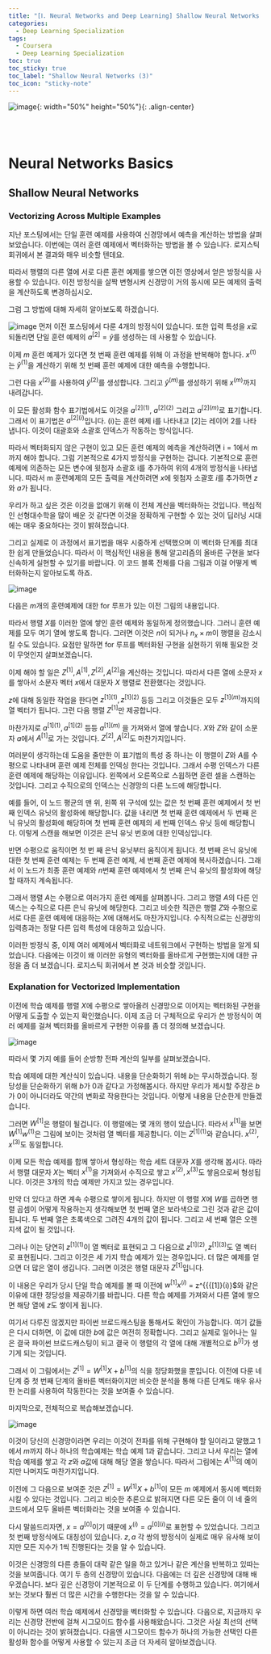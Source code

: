 ```yaml
---
title: "[Ⅰ. Neural Networks and Deep Learning] Shallow Neural Networks (3)"
categories:
  - Deep Learning Specialization
tags:
  - Coursera
  - Deep Learning Specialization
toc: true
toc_sticky: true
toc_label: "Shallow Neural Networks (3)"
toc_icon: "sticky-note"
---
```


![image](https://user-images.githubusercontent.com/55765292/172768350-41a6b2f0-9468-4b13-bc94-4a38f89ce5e6.png){: width="50%" height="50%"}{: .align-center}

<br><br>

# Neural Networks Basics

## Shallow Neural Networks

### Vectorizing Across Multiple Examples
지난 포스팅에서는 단일 훈련 예제를 사용하여 신경망에서 예측을 계산하는 방법을 살펴보았습니다. 이번에는 여러 훈련 예제에서 벡터화하는 방법을 볼 수 있습니다. 로지스틱 회귀에서 본 결과와 매우 비슷할 텐데요.

따라서 행렬의 다른 열에 서로 다른 훈련 예제를 쌓으면 이전 영상에서 얻은 방정식을 사용할 수 있습니다. 이전 방정식을 살짝 변형시켜 신경망이 거의 동시에 모든 예제의 출력을 계산하도록 변경하십시오.

그럼 그 방법에 대해 자세히 알아보도록 하겠습니다.

![image](https://user-images.githubusercontent.com/55765292/175244375-cd9d3608-0507-4ab9-9996-7cd73d9c405c.png)
먼저 이전 포스팅에서 다룬 4개의 방정식이 있습니다. 또한 입력 특성을 $x$로 되돌리면 단일 훈련 예제의 $a^{[2]} = \hat{y}$를 생성하는 데 사용할 수 있습니다.

이제 $m$ 훈련 예제가 있다면 첫 번째 훈련 예제를 위해 이 과정을 반복해야 합니다. 
$x^{(1)}$는 $\hat{y}^{(1)}$을 계산하기 위해 첫 번째 훈련 예제에 대한 예측을 수행합니다.

그런 다음 $x^{(2)}$를 사용하여 
$\hat{y}^{(2)}$를 생성합니다. 
그리고 $\hat{y}^{(m)}$를 생성하기 위해 $x^{(m)}$까지 내려갑니다.

이 모든 활성화 함수 표기법에서도 이것을 $a^{{[2]}(1)}$, $a^{{[2]}(2)}$ 그리고 $a^{{[2]}(m)}$로 표기합니다. 
그래서 이 표기법은 $a^{{[2]}(i)}$입니다. 
(i)는 훈련 예제 i를 나타내고 [2]는 레이어 2를 나타냅니다. 이것이 대괄호와 소괄호 인덱스가 작동하는 방식입니다.

따라서 벡터화되지 않은 구현이 있고 모든 훈련 예제의 예측을 계산하려면 i = 1에서 m까지 해야 합니다. 그럼 기본적으로 4가지 방정식을 구현하는 겁니다. 기본적으로 훈련 예제에 의존하는 모든 변수에 윗첨자 소괄호 i를 추가하여 위의 4개의 방정식을 나타냅니다. 따라서 m 훈련예제의 모든 출력을 계산하려면 $x$에 윗첨자 소괄호 $i$를 추가하면 $z$와 $a$가 됩니다.

우리가 하고 싶은 것은 이것을 없애기 위해 이 전체 계산을 벡터화하는 것입니다. 핵심적인 선형대수학을 많이 배운 것 같다면 이것을 정확하게 구현할 수 있는 것이 딥러닝 시대에는 매우 중요하다는 것이 밝혀졌습니다.

그리고 실제로 이 과정에서 표기법을 매우 시중하게 선택했으며 이 벡터화 단계를 최대한 쉽게 만들었습니다. 따라서 이 핵심적인 내용을 통해 알고리즘의 올바른 구현을 보다 신속하게 실현할 수 있기를 바랍니다. 이 코드 블록 전체를 다음 그림과 이걸 어떻게 벡터화하는지 알아보도록 하죠.

![image](https://user-images.githubusercontent.com/55765292/175244566-1f1190e2-5b42-4116-8b4f-ff4b9b9f79b1.png)

다음은 $m$개의 훈련예제에 대한 for 루프가 있는 이전 그림의 내용입니다.

따라서 행렬 $X$를 이러한 열에 쌓인 훈련 예제와 동일하게 정의했습니다. 그러니 훈련 예제를 모두 여기 열에 쌓도록 합니다. 그러면 이것은 $n$이 되거나 $n_x \times m$이 행렬을 감소시킬 수도 있습니다. 요점만 말하면 for 루프를 벡터화된 구현을 실현하기 위해 필요한 것이 무엇인지 살펴보겠습니다.

이제 해야 할 일은 $Z^{[1]}, A^{[1]}, Z^{[2]}, A^{[2]}$을 계산하는 것입니다. 따라서 다른 열에 소문자 $x$를 쌓아서 소문자 벡터 $x$에서 대문자 $X$ 행렬로 전환했다는 것입니다.

$z$에 대해 동일한 작업을 한다면 $z^{{[1]}(1)}, z^{{[1]}(2)}$ 등등 그리고 이것들은 모두 $z^{{[1]}(m)}$까지의 열 벡터가 됩니다. 그런 다음 행렬 $Z^{[1]}$만 제공합니다.

마찬가지로 $a^{{[1]}(1)}, a^{{[1]}(2)}$ 등등 $a^{{[1]}(m)}$ 을 가져와서 열에 쌓습니다. $X$와 $Z$와 같이 소문자 $a$에서 $A^{[1]}$로 가는 것입니다. $Z^{[2]}, A^{[2]}$도 마찬가지입니다.

여러분이 생각하는데 도움을 줄만한 이 표기법의 특성 중 하나는 이 행렬이 $Z$와 $A$를 수평으로 나타내며 훈련 예제 전체를 인덱싱 한다는 것입니다. 그래서 수평 인덱스가 다른 훈련 예제에 해당하는 이유입니다. 왼쪽에서 오른쪽으로 스윕하면 훈련 셀을 스캔하는 것입니다. 그리고 수직으로의 인덱스는 신경망의 다른 노드에 해당합니다.

예를 들어, 이 노드 평균의 맨 위, 왼쪽 위 구석에 있는 값은 첫 번째 훈련 예제에서 첫 번째 인덱스 유닛의 활성화에 해당합니다. 값을 내리면 첫 번째 훈련 예제에서 두 번째 은닉 유닛의 활성화에 해당하며 첫 번째 훈련 예제의 세 번째 인덱스 유닛 등에 해당합니다. 이렇게 스캔을 해보면 이것은 은닉 유닛 번호에 대한 인덱싱입니다.

반면 수평으로 움직이면 첫 번 째 은닉 유닛부터 움직이게 됩니다. 첫 번째 은닉 유닛에 대한 첫 번째 훈련 예제는 두 번째 훈련 예제, 세 번째 훈련 예제에 복사하겠습니다. 그래서 이 노드가 최종 훈련 예제와 $n$번째 훈련 예제에서 첫 번째 은닉 유닛의 활성화에 해당할 때까지 계속됩니다. 

그래서 행렬 $A$는 수평으로 여러가지 훈련 예제를 살펴봅니다. 그리고 행렬 $A$의 다른 인덱스는 수직으로 다른 은닉 유닛에 해당한다. 그리고 비슷한 직관은 행렬 $Z$와 수평으로 서로 다른 훈련 예제에 대응하는 $X$에 대해서도 마찬가지입니다. 수직적으로는 신경망의 입력층과는 정말 다른 입력 특성에 대응하고 있습니다.

이러한 방정식 중, 이제 여러 예제에서 벡터화로 네트워크에서 구현하는 방법을 알게 되었습니다. 다음에는 이것이 왜 이러한 유형의 벡터화를 올바르게 구현했는지에 대한 규정을 좀 더 보겠습니다. 로지스틱 회귀에서 본 것과 비슷할 것입니다.

### Explanation for Vectorized Implementation
이전에 학습 예제를 행렬 $X$에 수평으로 쌓아올려 신경망으로 이어지는 벡터화된 구현을 어떻게 도출할 수 있는지 확인했습니다. 이제 조금 더 구체적으로 우리가 쓴 방정식이 여러 예제를 걸쳐 벡터화를 올바르게 구현한 이유를 좀 더 정의해 보겠습니다.

![image](https://user-images.githubusercontent.com/55765292/175442014-32f51f5f-482b-4cce-82ca-183886035c92.png)

따라서 몇 가지 예를 들어 순방향 전파 계산의 일부를 살펴보겠습니다.

학습 예제에 대한 계산식이 있습니다. 내용을 단순화하기 위해 $b$는 무시하겠습니다. 정당성을 단순화하기 위해 $b$가 $0$과 같다고 가정해봅시다. 하지만 우리가 제시할 주장은 $b$가 $0$이 아니더라도 약간의 변화로 작용한다는 것입니다. 이렇게 내용을 단순한게 만들겠습니다.

그러면 $W^{[1]}$은 행렬이 될겁니다. 이 행렬에는 몇 개의 행이 있습니다. 따라서 $x^{[1]}$을 보면 $W^{[1]}w^{(1)}$은 그림에 보이는 것처럼 열 벡터를 제공합니다. 이는 $Z^{{[1]}(1)}$와 같습니다. $x^{(2)},x^{(3)}$도 동일합니다.

이제 모든 학습 예제를 함께 쌓아서 형성하는 학습 세트 대문자 $X$를 생각해 봅시다. 따라서 행렬 대문자 $X$는 벡터 $x^{(1)}$을 가져와서 수직으로 쌓고 $x^{(2)}, x^{(3)}$도 쌓음으로써 형성됩니다. 이것은 3개의 학습 예제만 가지고 있는 경우입니다.

만약 더 있다고 하면 계속 수평으로 쌓이게 됩니다. 하지만 이 행렬 $X$에 $W$를 곱하면 행렬 곱셈이 어떻게 작용하는지 생각해보면 첫 번째 열은 보라색으로 그린 것과 같은 값이 됩니다. 두 번째 열은 초록색으로 그려진 4개의 값이 됩니다. 그리고 세 번째 열은 오렌지색 값이 될 것입니다.

그러나 이는 당연히 $z^{{[1]}(1)}$이 열 벡터로 표현되고 그 다음으로 $z^{{[1]}(2)}, z^{{[1]}(3)}$도 열 벡터로 표현됩니다. 그리고 이것은 세 가지 학습 예제가 있는 경우입니다. 더 많은 예제를 얻으면 더 많은 열이 생깁니다. 그러면 이것은 행렬 대문자 $Z^{[1]}$입니다.

이 내용은 우리가 당시 단일 학습 예제를 볼 때 이전에 $w^{[1]}x^{(i)}$ = z^{{{[1]}(i)}$와 같은 이유에 대한 정당성을 제공하기를 바랍니다. 다른 학습 예제를 가져와서 다른 열에 쌓으면 해당 열에 $z$도 쌓이게 됩니다.

여기서 다루진 않겠지만 파이썬 브로드캐스팅을 통해서도 확인이 가능합니다. 여기 값들은 다시 더하면, 이 값에 대한 $b$에 값은 여전히 정확합니다. 그리고 실제로 일어나는 일은 결국 파이썬 브로드캐스팅이 되고 결국 이 행렬의 각 열에 대해 개별적으로 $b^{[i]}$가 생기게 되는 것입니다.

그래서 이 그림에서는 $Z^{[1]} = W^{[1]}X + b^{[1]}$의 식을 정당화했을 뿐입니다. 이전에 다룬 네 단계 중 첫 번째 단계의 올바른 벡터화이지만 비슷한 분석을 통해 다른 단계도 매우 유사한 논리를 사용하여 작동한다는 것을 보여줄 수 있습니다.

마지막으로, 전체적으로 복습해보겠습니다.

![image](https://user-images.githubusercontent.com/55765292/175442344-e6408798-c006-40cc-bd5b-b763f51ce630.png)

이것이 당신의 신경망이라면 우리는 이것이 전파를 위해 구현해야 할 일이라고 말했고 $1$에서 $m$까지 하나 하나의 학습예제는 학습 예제 1과 같습니다. 그리고 나서 우리는 열에 학습 예제를 쌓고 각 $z$와 $a$값에 대해 해당 열을 쌓습니다. 따라서 그림에는 $A^{[1]}$의 예이지만 나머지도 마찬가지입니다.

이전에 그 다음으로 보여준 것은 $Z^{[1]} = W^{[1]}X + b^{[1]}$이 모든 $m$ 예제에서 동시에 벡터화 시킬 수 있다는 것입니다. 그리고 비슷한 추론으로 밝혀지면 다른 모든 줄이 이 네 줄의 코드에서 모두 올바른 벡터화라는 것을 보여줄 수 있습니다.

다시 말씀드리자면, $x = a^{[0]}$이기 때문에 $x^{(i)} = a^{{[0]}(i)}$로 표현할 수 있었습니다. 그리고 첫 번째 방정식에도 대칭성이 있습니다. $z,a$ 각 쌍의 방정식이 실제로 매우 유사해 보이지만 모든 지수가 1씩 진행된다는 것을 알 수 있습니다.

이것은 신경망의 다른 층들이 대략 같은 일을 하고 있거나 같은 계산을 반복하고 있따는 것을 보여줍니다. 여기 두 층의 신경망이 있습니다. 다음에는 더 깊은 신경망에 대해 배우겠습니다. 보다 깊은 신경망이 기본적으로 이 두 단계를 수행하고 있습니다. 여기에서 보는 것보다 훨씬 더 많은 시간을 수행한다는 것을 알 수 있습니다.

이렇게 하면 여러 학습 예제에서 신경망을 벡터화할 수 있습니다. 다음으로, 지금까지 우리는 신경망 전반에 걸쳐 시그모이드 함수를 사용해왔습니다. 그것은 사실 최선의 선택이 아니라는 것이 밝혀졌습니다. 다음엔 시그모이드 함수가 하나의 가능한 선택인 다른 활성화 함수를 어떻게 사용할 수 있는지 조금 더 자세히 알아보겠습니다.
